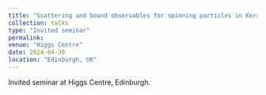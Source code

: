 ```yaml
---
title: "Scattering and bound observables for spinning particles in Kerr"
collection: talks
type: "Invited seminar"
permalink: 
venue: "Higgs Centre"
date: 2024-04-30
location: "Edinburgh, UK"
---
```

Invited seminar at Higgs Centre, Edinburgh.